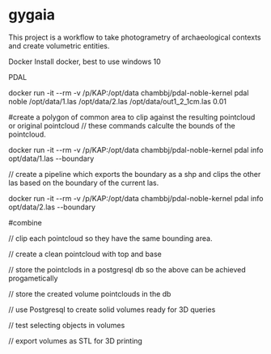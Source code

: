 # gygaia
This project is a workflow to take photogrametry of archaeological contexts and create volumetric entities.

Docker
Install docker, best to use windows 10

PDAL





docker run -it --rm -v /p/KAP:/opt/data chambbj/pdal-noble-kernel pdal noble /opt/data/1.las /opt/data/2.las /opt/data/out1_2_1cm.las 0.01

#create a polygon of common area to clip against the resulting pointcloud or original pointcloud
// these commands calculte the bounds of the pointcloud.  

docker run -it --rm -v /p/KAP:/opt/data chambbj/pdal-noble-kernel pdal info opt/data/1.las --boundary  

// create a pipeline which exports the boundary as a shp and clips the other las based on the boundary of the current las.

docker run -it --rm -v /p/KAP:/opt/data chambbj/pdal-noble-kernel pdal info opt/data/2.las --boundary

#combine


// clip each pointcloud so they have the same bounding area.



// create a clean pointcloud with top and base



// store the pointclods in a postgresql db so the above can be achieved progametically

// store the created volume pointclouds in the db

// use Postgresql to create solid volumes ready for 3D queries

// test selecting objects in volumes

// export volumes as STL for 3D printing
